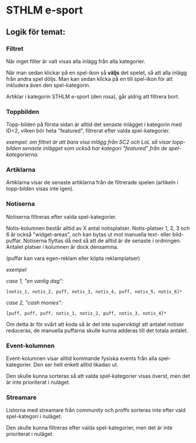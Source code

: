 STHLM e-sport
=============

Logik för temat:
---------------


### Filtret ###

När inget filter är valt visas alla inlägg från alla kategorier.

När man sedan klickar på en spel-ikon så **väljs** det spelet, så att alla inlägg från andra spel döljs. Man kan sedan klicka på en till spel-ikon för att inkludera även den spel-kategorin.

Artiklar i kategorin STHLM e-sport (den rosa), går aldrig att filtrera bort.


### Toppbilden ###

Topp-bilden på första sidan är alltid det senaste inlägget i kategorin med ID=2, vilken bör heta "featured", filtrerat efter valda spel-kategorier.

*exempel: om filtret är att bara visa inlägg från SC2 och LoL så visar topp-bilden senaste inlägget som också har kategori "featured" från de spel-kategorierna.*


### Artiklarna ###

Artiklarna visar de senaste artiklarna från de filtrerade spelen (artikeln i topp-bilden visas inte igen).

### Notiserna ###

Notiserna filtreras efter valda spel-kategorier.

Notis-kolumnen består alltid av X antal notisplatser. Notis-platser 1, 2, 3 och 6 är också "widget-areas", och kan bytas ut mot manuella text- eller bild-puffar. Notiserna flyttas då ned så att de alltid är de senaste i ordningen. Antalet platser i kolumnen är dock densamma.

(puffar kan vara egen-reklam eller köpta reklamplatser)

*exempel*

*case 1, "en vanlig dag":*

	[notis_1, notis_2, puff, notis_3, notis_4, puff, notis_5, notis_6]*

*case 2, "cash monies":*

	[puff, puff, puff, notis_1, notis_2, puff, notis_3, notis_4]*

Om detta är för svårt att koda så är det inte superviktigt att antalet notiser reduceras, de manuella puffarna skulle kunna adderas till det totala antalet.

### Event-kolumnen ###

Event-kolumnen visar alltid kommande fysiska events från alla spel-kategorier. Den ser helt enkelt alltid likadan ut.

Den skulle kunna sorteras så att valda spel-kategorier visas överst, men det är inte prioriterat i nuläget.

### Streamare ###

Listorna med streamare från community och proffs sorteras inte efter vald spel-kategori i nuläget.

Den skulle kunna filtreras efter valda spel-kategorier, men det är inte prioriterat i nuläget.
